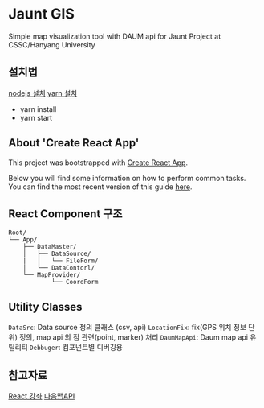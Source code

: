 # Jaunt GIS

Simple map visualization tool with DAUM api for Jaunt Project at CSSC/Hanyang University

## 설치법

[nodejs 설치](https://nodejs.org/ko/)
[yarn 설치](https://yarnpkg.com/en/)

  - yarn install
  - yarn start

## About 'Create React App'

This project was bootstrapped with [Create React App](https://github.com/facebookincubator/create-react-app).

Below you will find some information on how to perform common tasks.<br>
You can find the most recent version of this guide [here](https://github.com/facebookincubator/create-react-app/blob/master/packages/react-scripts/template/README.md).

## React Component 구조

```text
Root/
└── App/
    ├── DataMaster/
    │   ├── DataSource/
    |   │   └── FileForm/
    │   └── DataContorl/
    └── MapProvider/
            └── CoordForm
```

## Utility Classes

`DataSrc`: Data source 정의 클래스 (csv, api)
`LocationFix`: fix(GPS 위치 정보 단위) 정의, map api 의 점 관련(point, marker) 처리
`DaumMapApi`: Daum map api 유틸리티 
`Debbuger`: 컴포넌트별 디버깅용

## 참고자료

[React 강좌](https://velopert.com/3613)
[다음맵API](http://apis.map.daum.net/)
